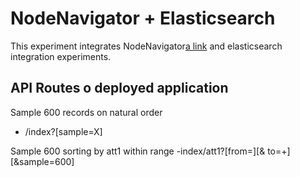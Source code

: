 # NodeNavigator + Elasticsearch
This experiment integrates NodeNavigator[a link](https://github.com/john-guerra/NodeNavigator) and elasticsearch integration experiments.

## API Routes o deployed application
Sample 600 records on natural order
- /index?[sample=X]

Sample 600 sorting by att1 within range
-index/att1?[from=][& to=+][&sample=600]
